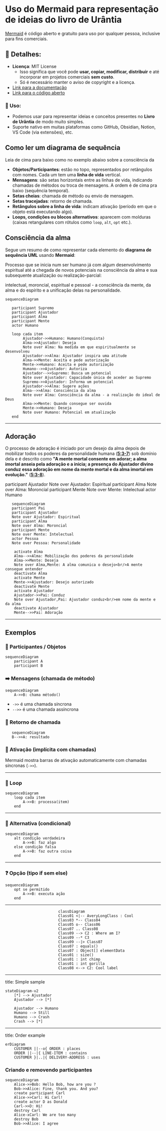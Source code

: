 # Uso do Mermaid para representação de ideias do livro de Urântia

[Mermaid](https://mermaid.js.org) é código aberto e gratuito para uso por qualquer pessoa, inclusive para fins comerciais.

## 🧾 Detalhes:

- **Licença**: MIT License  
  - Isso significa que você pode **usar, copiar, modificar, distribuir** e até incorporar em projetos comerciais **sem custo**.
  - Só é necessário manter o aviso de copyright e a licença.
- [Link para a documentação](https://mermaid.js.org/intro/)
- [Link para o código aberto](https://github.com/mermaid-js/mermaid)

### 🧩 Uso:

- Podemos usar para representar ideias e conceitos presentes no **Livro de Urântia** de modo muito simples.
- Suporte nativo em muitas plataformas como GitHub, Obsidian, Notion, VS Code (via extensões), etc.

## Como ler um diagrama de sequência

Leia de cima para baixo como no exemplo abaixo sobre a consciência da 

- **Objetos/Participantes**: estão no topo, representados por retângulos com nomes. Cada um tem uma **linha de vida** vertical.
- **Mensagens**: são setas horizontais entre as linhas de vida, indicando chamadas de métodos ou troca de mensagens. A ordem é de cima pra baixo (sequência temporal).
- **Setas cheias**: chamada de método ou envio de mensagem.  
- **Setas tracejadas**: retorno de chamada.  
- **Retângulos sobre a linha de vida**: indicam ativação (período em que o objeto está executando algo).
- **Loops, condições ou blocos alternativos**: aparecem com molduras (caixas retangulares com rótulos como `loop`, `alt`, `opt` etc.).

## Consciência da alma

Segue um resumo de como representar cada elemento do **diagrama de sequência UML** usando **Mermaid**:

Processo que se inicia num ser humano já com algum desenvolvimento espiritual até a chegada de novos potenciais na consciência da alma e sua subsequente atualização ou realização-parcial:

intelectual, moroncial, espiritual e pessoal - a consciência da mente, da alma e do espírito e a unificação delas na personalidade.

```mermaid
sequenceDiagram

   participant Supremo
   participant Ajustador
   participant Alma
   participant Mente
   actor Humano

   loop cada item
        Ajustador->>Humano: Humano(Conquista)
        Alma->>Ajustador: Deseja
        Note over Alma: Na medida em que espiritualmente se desenvolveu
        Ajustador->>Alma: Ajustador inspira uma atitude
        Alma->>Mente: Aceita e pede autorização
        Mente->>Humano: Aceita e pede autorização
        Humano-->>Ajustador: Autoriza
        Ajustador-->>Supremo: Busca um potencial
        Note over Ajustador: Capacidade única de aceder ao Supremo
        Supremo->>Ajustador: Informa um potencial
        Ajustador->>Alma: Sugere ações
        Alma-->>Alma: Consciência da alma
        Note over Alma: Consciência da alma - a realização do ideal de Deus
        Alma->>Mente: Quando consegue ser ouvida
        Mente->>Humano: Deseja
        Note over Humano: Potencial em atualização
   end
```

---

## Adoração

O processo de adoração é iniciado por um desejo da alma depois de mobilizar todos os poderes da personalidade humana (**<a href="javascript:showParagraph(5,3,7)" title="Abrir o parágrafo 5:3-7">5:3-7</a>**) sob domínio dela e é descrito como **"A mente mortal consente em adorar; a alma imortal anseia pela adoração e a inicia; a presença do Ajustador divino conduz essa adoração em nome da mente mortal e da alma imortal em evolução."** (**<a href="javascript:showParagraph(5,3,8)" title="Abrir o parágrafo 5:3-8">5:3-8</a>**).


   participant Ajustador
   Note over Ajustador: Espiritual
   participant Alma
   Note over Alma: Moroncial
   participant Mente
   Note over Mente: Intelectual
   actor Humano


```mermaid
   sequenceDiagram
   participant Pai
   participant Ajustador
   Note over Ajustador: Espiritual
   participant Alma
   Note over Alma: Moroncial
   participant Mente
   Note over Mente: Intelectual
   actor Pessoa
   Note over Pessoa: Personalidade

    activate Alma
    Alma-->>Alma: Mobilização dos poderes da personalidade
    Alma->>Mente: Deseja
    Note over Alma,Mente: A alma comunica o desejo<br/>A mente consegue entender 
    deactivate Alma
    activate Mente
    Mente->>Ajustador: Desejo autorizado
    deactivate Mente
    activate Ajustador
    Ajustador->>Pai: Conduz
    Note over Ajustador,Pai: Ajustador conduz<br/>em nome da mente e da alma
    deactivate Ajustador
    Mente-->>Pai: Adoração
```

---

## Exemplos

### 🧍 Participantes / Objetos

```mermaid
sequenceDiagram
    participant A
    participant B
```

### ➡️ Mensagens (chamada de método)

```mermaid
sequenceDiagram
    A->>B: chama método()
```

- `->>` é uma chamada síncrona  
- `-->>` é uma chamada assíncrona  

### 🔁 Retorno de chamada

```mermaid
   sequenceDiagram
   B-->>A: resultado
```

### 🔳 Ativação (implícita com chamadas)

Mermaid mostra barras de ativação automaticamente com chamadas síncronas (`->>`).

---

### 🔁 Loop

```mermaid
sequenceDiagram
    loop cada item
        A->>B: processa(item)
    end
```

---

### 🔀 Alternativa (condicional)

```mermaid
sequenceDiagram
    alt condição verdadeira
        A->>B: faz algo
    else condição falsa
        A->>B: faz outra coisa
    end
```

---

### ❓ Opção (tipo if sem else)

```mermaid
sequenceDiagram
    opt se permitido
        A->>B: executa ação
    end
```

---



```mermaid
                        classDiagram
                        Class01 <|-- AveryLongClass : Cool
                        Class03 *-- Class04
                        Class05 o-- Class06
                        Class07 .. Class08
                        Class09 --> C2 : Where am I?
                        Class09 --* C3
                        Class09 --|> Class07
                        Class07 : equals()
                        Class07 : Object[] elementData
                        Class01 : size()
                        Class01 : int chimp
                        Class01 : int gorilla
                        Class08 <--> C2: Cool label
```
---
title: Simple sample

```mermaid
stateDiagram-v2
    [*] --> Ajustador
    Ajustador --> [*]

    Ajustador --> Humano
    Humano --> Still
    Humano --> Crash
    Crash --> [*]
```

---
title: Order example

```mermaid
erDiagram
    CUSTOMER ||--o{ ORDER : places
    ORDER ||--|{ LINE-ITEM : contains
    CUSTOMER }|..|{ DELIVERY-ADDRESS : uses
```

### Criando e removendo participantes

```mermaid
sequenceDiagram
    Alice->>Bob: Hello Bob, how are you ?
    Bob->>Alice: Fine, thank you. And you?
    create participant Carl
    Alice->>Carl: Hi Carl!
    create actor D as Donald
    Carl->>D: Hi!
    destroy Carl
    Alice-xCarl: We are too many
    destroy Bob
    Bob->>Alice: I agree
```
